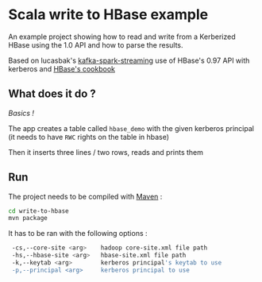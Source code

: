 # Scala write to HBase example

An example project showing how to read and write from a Kerberized HBase using the
1.0 API and how to parse the results.

Based on lucasbak's [kafka-spark-streaming](https://github.com/lucasbak/kafka-spark-streaming)
use of HBase's 0.97 API with kerberos and [HBase's cookbook](http://hbase.apache.org/book.html#hbase_apis)

## What does it do ?

*Basics !*

The app creates a table called `hbase_demo` with the given kerberos principal (it needs
to have `RWC` rights on the table in hbase)

Then it inserts three lines / two rows, reads and prints them

## Run

The project needs to be compiled with [Maven](https://maven.apache.org/) :

```bash
cd write-to-hbase
mvn package
```

It has to be ran with the following options :

```bash
 -cs,--core-site <arg>    hadoop core-site.xml file path
 -hs,--hbase-site <arg>   hbase-site.xml file path
 -k,--keytab <arg>        kerberos principal's keytab to use
 -p,--principal <arg>     kerberos principal to use
```
